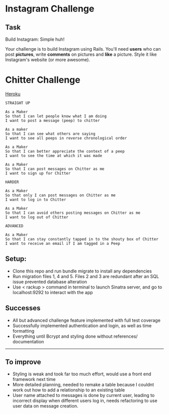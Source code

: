 Instagram Challenge
===================

## Task

Build Instagram: Simple huh!

Your challenge is to build Instagram using Rails. You'll need **users** who can post **pictures**, write **comments** on pictures and **like** a picture. Style it like Instagram's website (or more awesome).

Chitter Challenge
=================

[Heroku](https://still-fortress-76749.herokuapp.com/)

```
STRAIGHT UP

As a Maker
So that I can let people know what I am doing  
I want to post a message (peep) to chitter

As a maker
So that I can see what others are saying  
I want to see all peeps in reverse chronological order

As a Maker
So that I can better appreciate the context of a peep
I want to see the time at which it was made

As a Maker
So that I can post messages on Chitter as me
I want to sign up for Chitter

HARDER

As a Maker
So that only I can post messages on Chitter as me
I want to log in to Chitter

As a Maker
So that I can avoid others posting messages on Chitter as me
I want to log out of Chitter

ADVANCED

As a Maker
So that I can stay constantly tapped in to the shouty box of Chitter
I want to receive an email if I am tagged in a Peep
```

Setup:
-------

* Clone this repo and run bundle migrate to install any dependencies
* Run migration files 1, 4 and 5. Files 2 and 3 are redundant after an SQL issue prevented database alteration  
* Use < rackup > command in terminal to launch Sinatra server, and go to localhost:9292 to interact with the app


Successes
-----

* All but advanced challenge feature implemented with full test coverage
* Successfully implemented authentication and login, as well as time formatting
* Everything until Bcrypt and styling done without references/ documentation

------------------

To improve
-----
* Styling is weak and took far too much effort, would use a front end framework next time
* More detailed planning, needed to remake a table because I couldnt work out how to add a relationship to an existing table
* User name attached to messages is done by current user, leading to incorrect display when different users log in, needs refactoring to use user data on message creation. 


